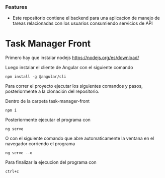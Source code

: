### Features

- Este repositorio contiene el backend para una aplicacion de manejo de tareas relacionadas con los usuarios consumiendo servicios de API 

# Task Manager Front

Primero hay que instalar nodejs  https://nodejs.org/es/download/

Luego instalar el cliente de Angular con el siguiente comando
```
npm install -g @angular/cli
```

Para correr el proyecto ejecutar los siguientes comandos y pasos, posteriormente a la clonación del repositorio.


Dentro de la carpeta task-manager-front
```
npm i
```
Posteriormente ejecutar el programa con
```
ng serve
```
O con el siguiente comando que abre automaticamente la ventana en el navegador corriendo el programa
```
ng serve --o 
```
Para finalizar la ejecucion del programa con
```
ctrl+c
```
